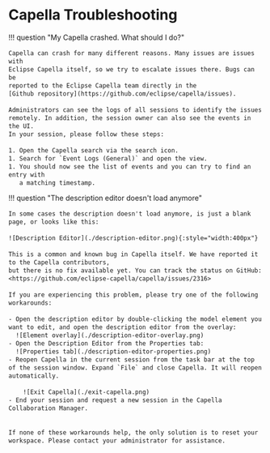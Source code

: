 <!--
 ~ SPDX-FileCopyrightText: Copyright DB InfraGO AG and contributors
 ~ SPDX-License-Identifier: Apache-2.0
 -->

# Capella Troubleshooting

!!! question "My Capella crashed. What should I do?"

    Capella can crash for many different reasons. Many issues are issues with
    Eclipse Capella itself, so we try to escalate issues there. Bugs can be
    reported to the Eclipse Capella team directly in the
    [Github repository](https://github.com/eclipse/capella/issues).

    Administrators can see the logs of all sessions to identify the issues
    remotely. In addition, the session owner can also see the events in the UI.
    In your session, please follow these steps:

    1. Open the Capella search via the search icon.
    1. Search for `Event Logs (General)` and open the view.
    1. You should now see the list of events and you can try to find an entry with
       a matching timestamp.

!!! question "The description editor doesn't load anymore"

    In some cases the description doesn't load anymore, is just a blank page, or looks like this:

    ![Description Editor](./description-editor.png){:style="width:400px"}

    This is a common and known bug in Capella itself. We have reported it to the Capella contributors,
    but there is no fix available yet. You can track the status on GitHub: <https://github.com/eclipse-capella/capella/issues/2316>

    If you are experiencing this problem, please try one of the following workarounds:

    - Open the description editor by double-clicking the model element you want to edit, and open the description editor from the overlay:
      ![Element overlay](./description-editor-overlay.png)
    - Open the Description Editor from the Properties tab:
      ![Properties tab](./description-editor-properties.png)
    - Reopen Capella in the current session from the task bar at the top of the session window. Expand `File` and close Capella. It will reopen automatically.

        ![Exit Capella](./exit-capella.png)
    - End your session and request a new session in the Capella Collaboration Manager.


    If none of these workarounds help, the only solution is to reset your workspace. Please contact your administrator for assistance.
